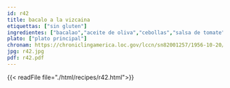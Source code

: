 ```yaml
---
id: r42
title: bacalo a la vizcaina
etiquettas: ["sin gluten"]
ingredientes: ["bacalao","aceite de oliva","cebollas","salsa de tomate","aceituna","alcaparra","ajo","papas","pimientos","pasas"]
plato: ["plato principal"]
chronam: https://chroniclingamerica.loc.gov/lccn/sn82001257/1956-10-20/ed-1/seq-5/
jpg: r42.jpg
pdf: r42.pdf
---
```


{{< readFile file="./html/recipes/r42.html">}}